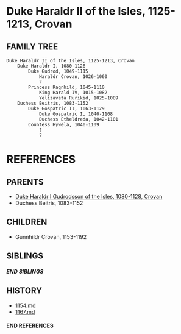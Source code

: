 # Duke Haraldr II of the Isles, 1125-1213, Crovan

## FAMILY TREE
```
Duke Haraldr II of the Isles, 1125-1213, Crovan
    Duke Haraldr I, 1080-1128
        Duke Gudrod, 1049-1115
            Haraldr Crovan, 1026-1060
            ?
        Princess Ragnhild, 1045-1110
            King Harald IV, 1015-1082
            Yelizaveta Rurikid, 1025-1089
    Duchess Beitris, 1083-1152    
        Duke Gospatric II, 1063-1129
            Duke Gospatric I, 1040-1108
            Duchess Etheldreda, 1042-1101
        Countess Hywela, 1040-1109
            ?
            ?
```


# REFERENCES

## PARENTS 
* [Duke Haraldr I Gudrodsson of the Isles, 1080-1128, Crovan](p/haraldr_i_gudrodsson_1080.md)
* Duchess Beitris, 1083-1152

## CHILDREN 
* Gunnhildr Crovan, 1153-1192

## SIBLINGS

##### END SIBLINGS  
## HISTORY
* [1154.md](../h/1154.md)
* [1167.md](../h/1167.md)

#### END REFERENCES
